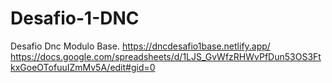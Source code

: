 # Desafio-1-DNC
Desafio Dnc Modulo Base.
https://dncdesafio1base.netlify.app/
https://docs.google.com/spreadsheets/d/1LJS_GvWfzRHWvPfDun53OS3FtkxGoeOTofuuIZmMv5A/edit#gid=0